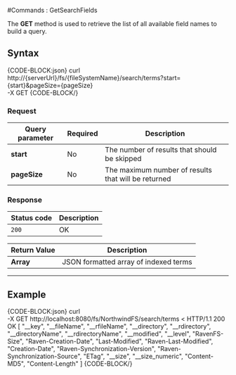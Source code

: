 #Commands : GetSearchFields

The **GET** method is used to retrieve the list of all available field names to build a query. 

## Syntax

{CODE-BLOCK:json}
curl \
	http://{serverUrl}/fs/{fileSystemName}/search/terms?start={start}&pageSize={pageSize}  \
	-X GET
{CODE-BLOCK/}

### Request

| Query parameter | Required | Description |
| ------------- | -- | ---- |
| **start** | No | The number of results that should be skipped |
| **pageSize** | No | The maximum number of results that will be returned |


### Response

| Status code | Description |
| ----------- | - |
| `200` | OK |

| Return Value | Description |
| ------------- | ------------- |
| **Array** | JSON formatted array of indexed terms |

<hr />

## Example

{CODE-BLOCK:json}
curl \
	-X GET http://localhost:8080/fs/NorthwindFS/search/terms
< HTTP/1.1 200 OK
[
    "__key",
    "__fileName",
    "__rfileName",
    "__directory",
    "__rdirectory",
    "__directoryName",
    "__rdirectoryName",
    "__modified",
    "__level",
    "RavenFS-Size",
    "Raven-Creation-Date",
    "Last-Modified",
    "Raven-Last-Modified",
    "Creation-Date",
    "Raven-Synchronization-Version",
    "Raven-Synchronization-Source",
    "ETag",
    "__size",
    "__size_numeric",
    "Content-MD5",
    "Content-Length"
]
{CODE-BLOCK/}
